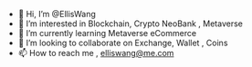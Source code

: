 - 👋 Hi, I’m @EllisWang
- 👀 I’m interested in Blockchain, Crypto NeoBank , Metaverse
- 🌱 I’m currently learning Metaverse eCommerce
- 💞️ I’m looking to collaborate on Exchange, Wallet , Coins 
- 📫 How to reach me , elliswang@me.com

<!---
EllisWang/EllisWang is a ✨ special ✨ repository because its `README.md` (this file) appears on your GitHub profile.
You can click the Preview link to take a look at your changes.
--->

